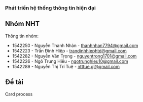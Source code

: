 ### Phát triển hệ thống thông tin hiện đại
## Nhóm NHT
Thông tin nhóm:
+ 1542250 - Nguyễn Thanh Nhàn - thanhnhan7794@gmail.com
+ 1542223 - Trần Đình Hiệp - trandinhhiephtd@gmail.com
+ 1542282 - Nguyễn Văn Trọng - nguyentrong1701@gmail.com
+ 1542226 - Ngô Trung Hiếu - ngotrunghieu10@gmail.com
+ 1542289 - Nguyễn Thị Trí Tuệ - ntttue.gl@gmail.com
## Đề tài
Card process
